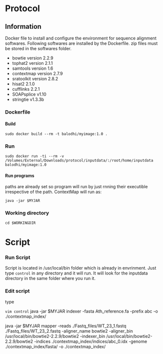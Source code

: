 # Protocol

## Information

Docker file to install and configure the environment for sequence alignment softwares.
Following softwares are installed by the Dockerfile. zip files must be stored in the softwares folder. 

 * bowtie version 2.2.9
 * tophat2 version 2.1.1
 * samtools version 1.6
 * contextmap version 2.7.9
 * sratoolkit version 2.8.2
 * hisat2 2.1.0
 * cufflinks 2.2.1
 * SOAPsplice v1.10 
 * stringtie v1.3.3b

### Dockerfile
#### Build

`
sudo docker build --rm -t balodhi/myimage:1.0 .
`


### Run

```
sudo docker run -ti --rm -v /Volumes/External/Downloads/protocol/inputdata/:/root/home/inputdata balodhi/myimage:1.0
```

#### Run programs
paths are already set so program will run by just rnning their executible irrespective of the path.
ContextMap will run as:

`
java -jar $MYJAR
`

### Working directory
`cd $WORKINGDIR`

# Script
### Run Script
Script is located in /usr/local/bin folder which is already in envrinment. Just type `control` in any directory and it will run. It will look for the inputdata directory in the same folder where you run it.
### Edit script

type 

`vim control`
java -jar $MYJAR indexer -fasta Ath_reference.fa -prefix abc -o ./contextmap_index/

java -jar $MYJAR mapper -reads ./Fastq_files/WT_23_1.fastq ./Fastq_files/WT_23_2.fastq -aligner_name bowtie2 -aligner_bin /usr/local/bin/bowtie2-2.2.9/bowtie2 -indexer_bin /usr/local/bin/bowtie2-2.2.9/bowtie2 -indices ./contextmap_index/indices/abc_0.idx -genome ./contextmap_index/fasta/ -o ./contextmap_index/



